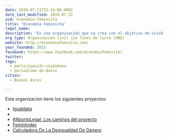 ```yaml
---
date: 2019-07-21T23:14:06.000Z
date_last_modified: 2019-07-22
uid: economia-feminista
title: 'Economía Feminista'
legal_name: 
description: 'Es una organización que se crea con el objetivo de visibilizar la desigualdad de género a través de la difusión de datos, estadisticas y contenidos académicos.'
org_type: Organización civil sin fines de lucro (ONG)
website: http://economiafeminita.com/
year_founded: 2015
facebook: https://www.facebook.com/economiafeminita/
twitter: 
tags:
  - participación-ciudadana
  - periodismo-de-datos
cities: 
  - Buenos Aires

---
```


Esta organización tiene los siguientes proyectos:

- [Igualdata](/proyectos/igualdata)
- [](/proyectos/calculadora-de-la-desigualdad-de-genero)
- [#AbortoLegal: Los caminos del proyecto](/proyectos/grito-mundial-por-el-derecho-al-aborto)
- [FeminIndex](/proyectos/feminindex)
- [Calculadora De La Desigualdad De Género](/proyectos/calculadora-de-la-desigualdad-de-genero)
